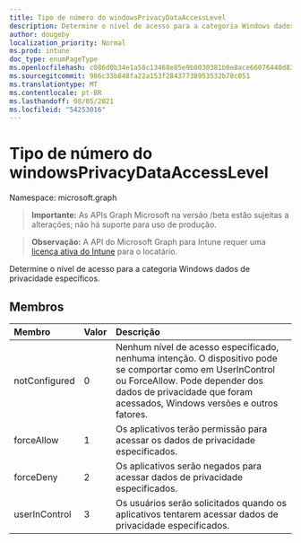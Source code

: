 ```yaml
---
title: Tipo de número do windowsPrivacyDataAccessLevel
description: Determine o nível de acesso para a categoria Windows dados de privacidade específicos.
author: dougeby
localization_priority: Normal
ms.prod: intune
doc_type: enumPageType
ms.openlocfilehash: c086d0b34e1a58c13468e85e9b0030381b0e8ace66076440d834dbf770a1931a
ms.sourcegitcommit: 986c33b848fa22a153f28437738953532b78c051
ms.translationtype: MT
ms.contentlocale: pt-BR
ms.lasthandoff: 08/05/2021
ms.locfileid: "54253016"
---
```

# <a name="windowsprivacydataaccesslevel-enum-type"></a>Tipo de número do windowsPrivacyDataAccessLevel

Namespace: microsoft.graph

> **Importante:** As APIs Graph Microsoft na versão /beta estão sujeitas a alterações; não há suporte para uso de produção.

> **Observação:** A API do Microsoft Graph para Intune requer uma [licença ativa do Intune](https://go.microsoft.com/fwlink/?linkid=839381) para o locatário.

Determine o nível de acesso para a categoria Windows dados de privacidade específicos.

## <a name="members"></a>Membros
|Membro|Valor|Descrição|
|:---|:---|:---|
|notConfigured|0|Nenhum nível de acesso especificado, nenhuma intenção. O dispositivo pode se comportar como em UserInControl ou ForceAllow. Pode depender dos dados de privacidade que foram acessados, Windows versões e outros fatores.|
|forceAllow|1 |Os aplicativos terão permissão para acessar os dados de privacidade especificados.|
|forceDeny|2|Os aplicativos serão negados para acessar dados de privacidade especificados.|
|userInControl|3 |Os usuários serão solicitados quando os aplicativos tentarem acessar dados de privacidade especificados.|




